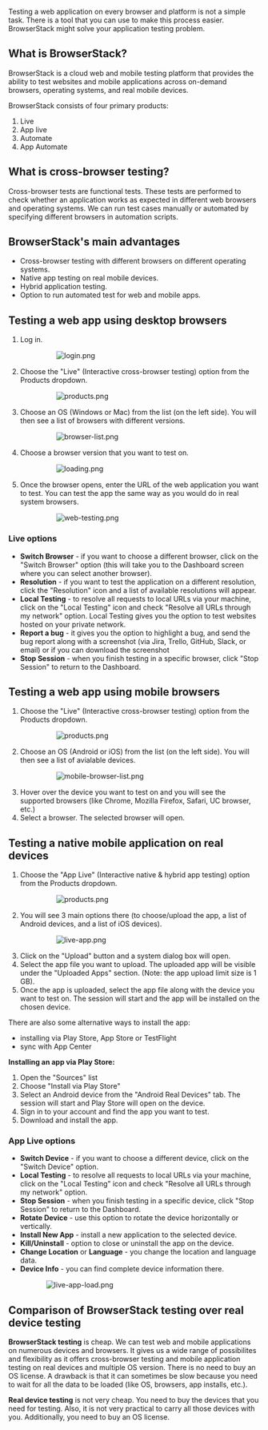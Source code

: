 Testing a web application on every browser and platform is not a simple task. There is a tool that you can use to make this process easier. BrowserStack might solve your application testing problem.

## What is BrowserStack?

BrowserStack is a cloud web and mobile testing platform that provides the ability to test websites and mobile applications across on-demand browsers, operating systems, and real mobile devices.

BrowserStack consists of four primary products:

1. Live
2. App live
3. Automate
4. App Automate


## What is cross-browser testing?

Cross-browser tests are functional tests. These tests are performed to check whether an application works as expected in different web browsers and operating systems. We can run test cases manually or automated by specifying different browsers in automation scripts.

## BrowserStack's main advantages

- Cross-browser testing with different browsers on different operating systems.
- Native app testing on real mobile devices.
- Hybrid application testing.
- Option to run automated test for web and mobile apps.


## Testing a web app using desktop browsers

1. Log in.
 <span style="display:block; margin-top:15px; margin-bottom:15px; margin-left:auto; margin-right:auto; width:70%;">![login.png](/img/login.png)</span>
2. Choose the "Live" (Interactive cross-browser testing) option from the Products dropdown.
 <span style="display:block; margin-top:15px; margin-bottom:15px; margin-left:auto; margin-right:auto; width:70%;">![products.png](/img/products.png)</span>
3. Choose an OS (Windows or Mac) from the list (on the left side). You will then see a list of browsers with different versions.
 <span style="display:block; margin-top:15px; margin-bottom:15px; margin-left:auto; margin-right:auto; width:70%;">![browser-list.png](/img/browser-list.png)</span>
4. Choose a browser version that you want to test on.
 <span style="display:block; margin-top:15px; margin-bottom:15px; margin-left:auto; margin-right:auto; width:70%;">![loading.png](/img/loading.png)</span> 
5. Once the browser opens, enter the URL of the web application you want to test. You can test the app the same way as you would do in real system browsers.
 <span style="display:block; margin-top:15px; margin-bottom:15px; margin-left:auto; margin-right:auto; width:70%;">![web-testing.png](/img/web-testing.png)</span>

### Live options

- **Switch Browser** - if you want to choose a different browser, click on the "Switch Browser" option (this will take you to the Dashboard screen where you can select another browser). 
- **Resolution** - if you want to test the application on a different resolution, click the "Resolution" icon and a list of available resolutions will appear. 
- **Local Testing** - to resolve all requests to local URLs via your machine, click on the "Local Testing" icon and check "Resolve all URLs through my network" option. Local Testing gives you the option to test websites hosted on your private network. 
- **Report a bug** - it gives you the option to highlight a bug, and send the bug report along with a screenshot (via Jira, Trello, GitHub, Slack, or email) or if you can download the screenshot
- **Stop Session** - when you finish testing in a specific browser, click "Stop Session" to return to the Dashboard.


## Testing a web app using mobile browsers

1. Choose the "Live" (Interactive cross-browser testing) option from the Products dropdown.
 <span style="display:block; margin-top:15px; margin-bottom:15px; margin-left:auto; margin-right:auto; width:70%;">![products.png](/img/products.png)</span>
2. Choose an OS (Android or iOS) from the list (on the left side). You will then see a list of avialable devices.
 <span style="display:block; margin-top:15px; margin-bottom:15px; margin-left:auto; margin-right:auto; width:70%;">![mobile-browser-list.png](/img/mobile-browser-list.png)</span>
3. Hover over the device you want to test on and you will see the supported browsers (like Chrome, Mozilla Firefox, Safari, UC browser, etc.)
4. Select a browser. The selected browser will open.


## Testing a native mobile application on real devices

1. Choose the "App Live" (Interactive native & hybrid app testing) option from the Products dropdown. 
 <span style="display:block; margin-top:15px; margin-bottom:15px; margin-left:auto; margin-right:auto; width:70%;">![products.png](/img/products.png)</span>
2. You will see 3 main options there (to choose/upload the app, a list of Android devices, and a list of iOS devices).
 <span style="display:block; margin-top:15px; margin-bottom:15px; margin-left:auto; margin-right:auto; width:70%;">![live-app.png](/img/live-app.png)</span>
3. Click on the "Upload" button and a system dialog box will open.
4. Select the app file you want to upload. The uploaded app will be visible under the "Uploaded Apps" section. (Note: the app upload limit size is 1 GB).
5. Once the app is uploaded, select the app file along with the device you want to test on. 
The session will start and the app will be installed on the chosen device. 

There are also some alternative ways to install the app:

- installing via Play Store, App Store or TestFlight
- sync with App Center

**Installing an app via Play Store:**

1. Open the "Sources" list
2. Choose "Install via Play Store"
3. Select an Android device from the "Android Real Devices" tab. The session will start and Play Store will open on the device.
4. Sign in to your account and find the app you want to test. 
5. Download and install the app. 


### App Live options

- **Switch Device** - if you want to choose a different device, click on the "Switch Device" option.
- **Local Testing** - to resolve all requests to local URLs via your machine, click on the "Local Testing" icon and check "Resolve all URLs through my network" option.
- **Stop Session** - when you finish testing in a specific device, click "Stop Session" to return to the Dashboard. 
- **Rotate Device** - use this option to rotate the device horizontally or vertically. 
- **Install New App** - install a new application to the selected device. 
- **Kill/Uninstall** - option to close or uninstall the app on the device. 
- **Change Location** or **Language** - you change the location and language data. 
- **Device Info** - you can find complete device information there.

<span style="display:block; margin-top:15px; margin-bottom:15px; margin-left:auto; margin-right:auto; width:70%;">![live-app-load.png](/img/live-app-load.png)</span>

## Comparison of BrowserStack testing over real device testing

**BrowserStack testing** is cheap. We can test web and mobile applications on numerous devices and browsers. It gives us a wide range of possibilites and flexibility as it offers cross-browser testing and mobile application testing on real devices and multiple OS version. There is no need to buy an OS license. 
A drawback is that it can sometimes be slow because you need to wait for all the data to be loaded (like OS, browsers, app installs, etc.). 

**Real device testing** is not very cheap. You need to buy the devices that you need for testing. Also, it is not very practical to carry all those devices with you. Additionally, you need to buy an OS license.

